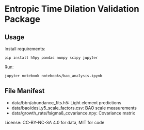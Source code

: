 # Entropic Time Dilation Validation Package

## Usage
Install requirements:
```bash
pip install h5py pandas numpy scipy jupyter
```

Run:
```bash
jupyter notebook notebooks/bao_analysis.ipynb
```

## File Manifest
- data/bbn/abundance_fits.h5: Light element predictions
- data/bao/desi_y5_scale_factors.csv: BAO scale measurements
- data/growth_rate/fsigma8_covariance.npy: Covariance matrix

License: CC-BY-NC-SA 4.0 for data, MIT for code
